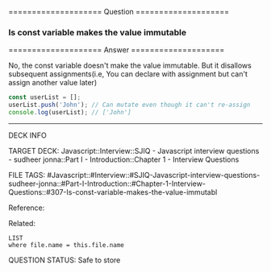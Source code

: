 ==================== Question ====================  

### Is const variable makes the value immutable  

==================== Answer ====================  

No, the const variable doesn't make the value immutable. But it disallows
subsequent assignments(i.e, You can declare with assignment but can't assign
another value later)

```javascript
const userList = [];
userList.push('John'); // Can mutate even though it can't re-assign
console.log(userList); // ['John']
```

---

DECK INFO

TARGET DECK: Javascript::Interview::SJIQ - Javascript interview questions -
sudheer jonna::Part I - Introduction::Chapter 1 - Interview Questions

FILE TAGS:
#Javascript::#Interview::#SJIQ-Javascript-interview-questions-sudheer-jonna::#Part-I-Introduction::#Chapter-1-Interview-Questions::#307-Is-const-variable-makes-the-value-immutabl

Reference:

Related:

```dataview
LIST
where file.name = this.file.name
```

QUESTION STATUS: Safe to store
